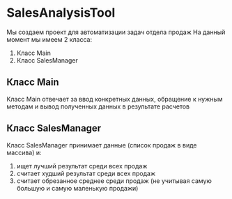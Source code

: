# SalesAnalysisTool
Мы создаем проект для автоматизации задач отдела продаж На данный момент мы имеем 2 класса:
1. Класс Main
2. Класс SalesManager
## Класс Main
Класс Main отвечает за ввод конкретных данных, обращение к нужным методам и вывод полученных данных в результате расчетов
## Класс SalesManager
Класс SalesManager принимает данные (список продаж в виде массива) и:
1. ищет лучший результат среди всех продаж
2. считает худший результат среди всех продаж
3. считает обрезанное среднее среди продаж (не учитывая самую большую и самую маленькую продажи)